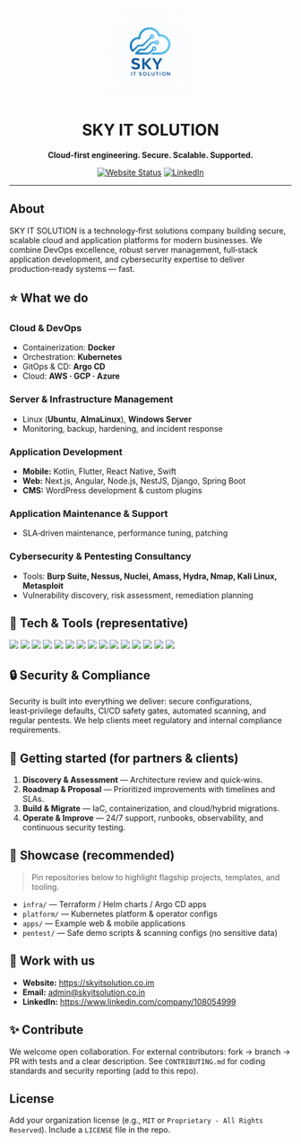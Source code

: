 <!-- Organization Profile README for SKY IT SOLUTION -->
<p align="center">
  <img src="./assets/logo.png" width="160" alt="SKY IT SOLUTION logo" />
</p>

<h1 align="center">SKY IT SOLUTION</h1>
<p align="center"><strong>Cloud‑first engineering. Secure. Scalable. Supported.</strong></p>

<p align="center">
  <a href="https://skyitsolution.co.in"><img alt="Website Status" src="https://img.shields.io/website?url=https%3A%2F%2Fskyitsolution.co.in"></a>
  <a href="https://www.linkedin.com/company/108054999"><img alt="LinkedIn" src="https://img.shields.io/badge/LinkedIn-SKY--IT--SOLUTION-blue?logo=linkedin"></a>
</p>

---

## About
SKY IT SOLUTION is a technology‑first solutions company building secure, scalable cloud and application platforms for modern businesses. We combine DevOps excellence, robust server management, full‑stack application development, and cybersecurity expertise to deliver production‑ready systems — fast.

## ⭐ What we do

### Cloud & DevOps
- Containerization: **Docker**
- Orchestration: **Kubernetes**
- GitOps & CD: **Argo CD**
- Cloud: **AWS · GCP · Azure**

### Server & Infrastructure Management
- Linux (**Ubuntu**, **AlmaLinux**), **Windows Server**
- Monitoring, backup, hardening, and incident response

### Application Development
- **Mobile:** Kotlin, Flutter, React Native, Swift
- **Web:** Next.js, Angular, Node.js, NestJS, Django, Spring Boot
- **CMS:** WordPress development & custom plugins

### Application Maintenance & Support
- SLA‑driven maintenance, performance tuning, patching

### Cybersecurity & Pentesting Consultancy
- Tools: **Burp Suite, Nessus, Nuclei, Amass, Hydra, Nmap, Kali Linux, Metasploit**
- Vulnerability discovery, risk assessment, remediation planning

## 🧰 Tech & Tools (representative)
<p>
<img src="https://cdn.jsdelivr.net/gh/devicons/devicon/icons/docker/docker-original.svg" width="40"/>
<img src="https://cdn.jsdelivr.net/gh/devicons/devicon/icons/kubernetes/kubernetes-plain.svg" width="40"/>
<img src="https://cdn.jsdelivr.net/gh/devicons/devicon@latest/icons/amazonwebservices/amazonwebservices-plain-wordmark.svg" width="40"/>
<img src="https://cdn.jsdelivr.net/gh/devicons/devicon/icons/googlecloud/googlecloud-original.svg" width="40"/>
<img src="https://cdn.jsdelivr.net/gh/devicons/devicon/icons/azure/azure-original.svg" width="40"/>
<img src="https://cdn.jsdelivr.net/gh/devicons/devicon@latest/icons/ubuntu/ubuntu-original.svg" width="40"/>
<img src="https://cdn.jsdelivr.net/gh/devicons/devicon/icons/nextjs/nextjs-original.svg" width="40"/>
<img src="https://cdn.jsdelivr.net/gh/devicons/devicon/icons/react/react-original.svg" width="40"/>
<img src="https://cdn.jsdelivr.net/gh/devicons/devicon/icons/nodejs/nodejs-original.svg" width="40"/>
<img src="https://cdn.jsdelivr.net/gh/devicons/devicon/icons/spring/spring-original.svg" width="40"/>
<img src="https://cdn.jsdelivr.net/gh/devicons/devicon/icons/django/django-plain.svg" width="40"/>
<img src="https://cdn.jsdelivr.net/gh/devicons/devicon/icons/flutter/flutter-original.svg" width="40"/>
<img src="https://cdn.jsdelivr.net/gh/devicons/devicon/icons/kotlin/kotlin-original.svg" width="40"/>
<img src="https://cdn.jsdelivr.net/gh/devicons/devicon/icons/swift/swift-original.svg" width="40"/>
<img src="https://cdn.jsdelivr.net/gh/devicons/devicon/icons/wordpress/wordpress-plain.svg" width="40"/>
</p>


## 🔒 Security & Compliance
Security is built into everything we deliver: secure configurations, least‑privilege defaults, CI/CD safety gates, automated scanning, and regular pentests. We help clients meet regulatory and internal compliance requirements.

## 🚀 Getting started (for partners & clients)
1. **Discovery & Assessment** — Architecture review and quick‑wins.
2. **Roadmap & Proposal** — Prioritized improvements with timelines and SLAs.
3. **Build & Migrate** — IaC, containerization, and cloud/hybrid migrations.
4. **Operate & Improve** — 24/7 support, runbooks, observability, and continuous security testing.

## 📂 Showcase (recommended)
> Pin repositories below to highlight flagship projects, templates, and tooling.
- `infra/` — Terraform / Helm charts / Argo CD apps  
- `platform/` — Kubernetes platform & operator configs  
- `apps/` — Example web & mobile applications  
- `pentest/` — Safe demo scripts & scanning configs (no sensitive data)

## 🤝 Work with us
- **Website:** https://skyitsolution.co.im  
- **Email:** admin@skyitsolution.co.in  
- **LinkedIn:** https://www.linkedin.com/company/108054999

## ✨ Contribute
We welcome open collaboration. For external contributors: fork → branch → PR with tests and a clear description. See `CONTRIBUTING.md` for coding standards and security reporting (add to this repo).

## License
Add your organization license (e.g., `MIT` or `Proprietary - All Rights Reserved`). Include a `LICENSE` file in the repo.
